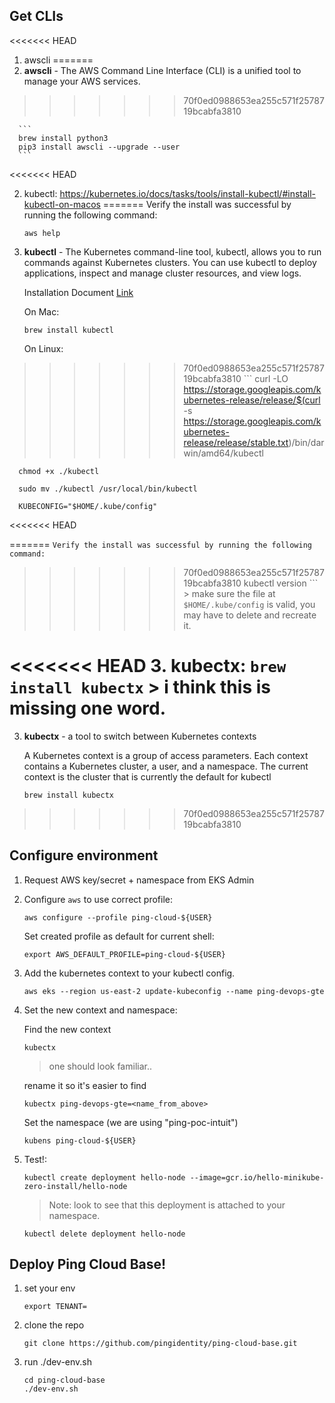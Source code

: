 ## Get CLIs
<<<<<<< HEAD
  1. awscli
=======
  1. **awscli** - The AWS Command Line Interface (CLI) is a unified tool to manage your AWS services.
>>>>>>> 70f0ed0988653ea255c571f2578719bcabfa3810
    
      ```
      brew install python3
      pip3 install awscli --upgrade --user
      ```
<<<<<<< HEAD

  2. kubectl:
https://kubernetes.io/docs/tasks/tools/install-kubectl/#install-kubectl-on-macos
=======
      Verify the install was successful by running the following command:
      ```
      aws help
      ```

  2. **kubectl** - The Kubernetes command-line tool, kubectl, allows you to run commands against Kubernetes clusters. You can use kubectl to deploy applications, inspect and manage cluster resources, and view logs.

      Installation Document [Link](https://kubernetes.io/docs/tasks/tools/install-kubectl/#install-kubectl-on-macos)

      On Mac:
      ```
      brew install kubectl
      ```

      On Linux:
>>>>>>> 70f0ed0988653ea255c571f2578719bcabfa3810
      ```
      curl -LO https://storage.googleapis.com/kubernetes-release/release/$(curl -s https://storage.googleapis.com/kubernetes-release/release/stable.txt)/bin/darwin/amd64/kubectl

      chmod +x ./kubectl

      sudo mv ./kubectl /usr/local/bin/kubectl

      KUBECONFIG="$HOME/.kube/config"
<<<<<<< HEAD

=======
      ```
      Verify the install was successful by running the following command:
      ```
>>>>>>> 70f0ed0988653ea255c571f2578719bcabfa3810
      kubectl version
      ```
      > make sure the file at `$HOME/.kube/config` is valid, you may have to delete and recreate it. 
  
<<<<<<< HEAD
  3. kubectx: 
      ```
      brew install kubectx
      ```
      > i think this is missing one word.
=======
  3. **kubectx** - a tool to switch between Kubernetes contexts

      A Kubernetes context is a group of access parameters. Each context contains a Kubernetes cluster, a user, and a namespace. The current context is the cluster that is currently the default for kubectl
      ```
      brew install kubectx
      ```
>>>>>>> 70f0ed0988653ea255c571f2578719bcabfa3810

## Configure environment
1. Request AWS key/secret + namespace from EKS Admin
2. Configure `aws` to use correct profile:
      ```
      aws configure --profile ping-cloud-${USER}
      ```

    Set created profile as default for current shell: 

    ```
    export AWS_DEFAULT_PROFILE=ping-cloud-${USER}
    ```

3. Add the kubernetes context to your kubectl config. 
    ```
    aws eks --region us-east-2 update-kubeconfig --name ping-devops-gte
    ```

4. Set the new context and namespace:
    
    Find the new context
    
      ```
      kubectx 
      ```
      >one should look familiar.. 
    
    rename it so it's easier to find
      ```
      kubectx ping-devops-gte=<name_from_above>
      ```
    Set the namespace (we are using "ping-poc-intuit")
      ```
      kubens ping-cloud-${USER}
      ```

5.  Test!: 
    ```
    kubectl create deployment hello-node --image=gcr.io/hello-minikube-zero-install/hello-node
    ```
    > Note: look to see that this deployment is attached to your namespace. 
    ```
    kubectl delete deployment hello-node
    ```
    
## Deploy Ping Cloud Base!
1. set your env
    ```
    export TENANT=
2. clone the repo
    ```
    git clone https://github.com/pingidentity/ping-cloud-base.git
    ```

3. run ./dev-env.sh
    ```
    cd ping-cloud-base
    ./dev-env.sh
